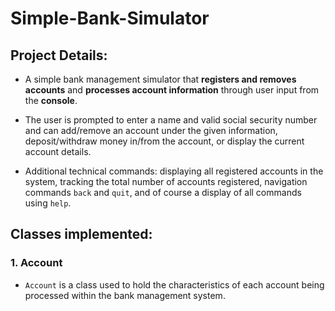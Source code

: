 # Simple-Bank-Simulator

## Project Details:
- A simple bank management simulator that **registers and removes accounts** and **processes account information** through user input from the **console**. 

- The user is prompted to enter a name and valid social security number and can add/remove an account under the given information, deposit/withdraw money in/from the account, or display the current account details.

- Additional technical commands: displaying all registered accounts in the system, tracking the total number of accounts registered, navigation commands `back` and `quit`, and of course a display of all commands using `help`.

## Classes implemented:

### 1. Account
- `Account` is a class used to hold the characteristics of each account being processed within the bank management system. 
